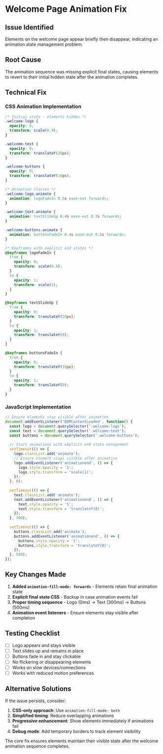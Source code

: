 # Welcome Page Animation Fix

## Issue Identified
Elements on the welcome page appear briefly then disappear, indicating an animation state management problem.

## Root Cause
The animation sequence was missing explicit final states, causing elements to revert to their initial hidden state after the animation completes.

## Technical Fix

### CSS Animation Implementation
```css
/* Initial state - elements hidden */
.welcome-logo {
  opacity: 0;
  transform: scale(0.9);
}

.welcome-text {
  opacity: 0;
  transform: translateY(20px);
}

.welcome-buttons {
  opacity: 0;
  transform: translateY(10px);
}

/* Animation classes */
.welcome-logo.animate {
  animation: logoFadeIn 0.5s ease-out forwards;
}

.welcome-text.animate {
  animation: textSlideUp 0.4s ease-out 0.3s forwards;
}

.welcome-buttons.animate {
  animation: buttonsFadeIn 0.4s ease-out 0.5s forwards;
}

/* Keyframes with explicit end states */
@keyframes logoFadeIn {
  from {
    opacity: 0;
    transform: scale(0.9);
  }
  to {
    opacity: 1;
    transform: scale(1);
  }
}

@keyframes textSlideUp {
  from {
    opacity: 0;
    transform: translateY(20px);
  }
  to {
    opacity: 1;
    transform: translateY(0);
  }
}

@keyframes buttonsFadeIn {
  from {
    opacity: 0;
    transform: translateY(10px);
  }
  to {
    opacity: 1;
    transform: translateY(0);
  }
}
```

### JavaScript Implementation
```javascript
// Ensure elements stay visible after animation
document.addEventListener('DOMContentLoaded', function() {
  const logo = document.querySelector('.welcome-logo');
  const text = document.querySelector('.welcome-text');
  const buttons = document.querySelector('.welcome-buttons');
  
  // Start animations with explicit end state management
  setTimeout(() => {
    logo.classList.add('animate');
    // Ensure element stays visible after animation
    logo.addEventListener('animationend', () => {
      logo.style.opacity = '1';
      logo.style.transform = 'scale(1)';
    });
  }, 0);
  
  setTimeout(() => {
    text.classList.add('animate');
    text.addEventListener('animationend', () => {
      text.style.opacity = '1';
      text.style.transform = 'translateY(0)';
    });
  }, 300);
  
  setTimeout(() => {
    buttons.classList.add('animate');
    buttons.addEventListener('animationend', () => {
      buttons.style.opacity = '1';
      buttons.style.transform = 'translateY(0)';
    });
  }, 500);
});
```

## Key Changes Made

1. **Added `animation-fill-mode: forwards`** - Elements retain final animation state
2. **Explicit final state CSS** - Backup in case animation events fail
3. **Proper timing sequence** - Logo (0ms) → Text (300ms) → Buttons (500ms)
4. **Animation event listeners** - Ensure elements stay visible after completion

## Testing Checklist

- [ ] Logo appears and stays visible
- [ ] Text slides up and remains in place
- [ ] Buttons fade in and stay clickable
- [ ] No flickering or disappearing elements
- [ ] Works on slow devices/connections
- [ ] Works with reduced motion preferences

## Alternative Solutions

If the issue persists, consider:

1. **CSS-only approach**: Use `animation-fill-mode: both`
2. **Simplified timing**: Reduce overlapping animations
3. **Progressive enhancement**: Show elements immediately if animations fail
4. **Debug mode**: Add temporary borders to track element visibility

The core fix ensures elements maintain their visible state after the welcome animation sequence completes.